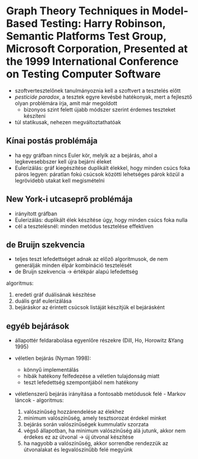 # Graph Theory Techniques in Model-Based Testing: Harry Robinson, Semantic Platforms Test Group, Microsoft Corporation, Presented at the 1999 International Conference on Testing Computer Software

* szoftvertesztelőnek tanulmányoznia kell a szoftvert a tesztelés előtt
* *pesticide paradox*, a tesztek egyre kevésbé hatékonyak, mert a fejlesztő olyan problémára írja, amit már megoldott
    * bizonyos szint felett újabb módszer szerint érdemes teszteket készíteni
* túl statikusak, nehezen megváltoztathatóak

## Kínai postás problémája

* ha egy gráfban nincs Euler kör, melyik az a bejárás, ahol a legkevesebbszer kell újra bejárni éleket
* Eulerizálás: gráf kiegészítése duplikált élekkel, hogy minden csúcs foka páros legyen: páratlan fokú csúcsok közötti lehetséges párok közül a legrövidebb utakat kell megismételni

## New York-i utcaseprő problémája

* irányított gráfban
* Eulerizálás: duplikált élek készítése úgy, hogy minden csúcs foka nulla
* cél a tesztelésnél: minden metódus tesztelése effektíven

## de Bruijn szekvencia

* teljes teszt lefedettséget adnak az előző algoritmusok, de nem generálják minden élpár kombináció tesztelését
* de Bruijn szekvencia -> értékpár alapú lefedettség

algoritmus:

1. eredeti gráf duálisának készítése
2. duális gráf eulerizálása
3. bejáráskor az érintett csúcsok listáját készítjük el bejárásként

## egyéb bejárások

* állapottér feldarabolása egyenlőre részekre (Dill, Ho, Horowitz &Yang 1995)
* véletlen bejárás (Nyman 1998):
    + könnyű implementálás
    + hibák hatékony felfedezése a véletlen tulajdonság miatt
    - teszt lefedettség szempontjából nem hatékony
* véletlenszerű bejárás irányítása a fontosabb metódusok felé - Markov láncok - algoritmus:

    1. valószínűség hozzárendelése az élekhez
    2. minimum valószínűség, amely tesztsorozat érdekel minket
    3. bejárás során valószínűségek kummulatív szorzata
    4. végső állapotban, ha minimum valószínűség alá jutunk, akkor nem érdekes ez az útvonal -> új útvonal készítése
    5. ha nagyobb a valószínűség, akkor sorrendbe rendezzük az útvonalakat és legvalószínűbb felé megyünk